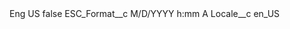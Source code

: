 <?xml version="1.0" encoding="UTF-8"?>
<CustomMetadata xmlns="http://soap.sforce.com/2006/04/metadata" xmlns:xsi="http://www.w3.org/2001/XMLSchema-instance" xmlns:xsd="http://www.w3.org/2001/XMLSchema">
    <label>Eng US</label>
    <protected>false</protected>
    <values>
        <field>ESC_Format__c</field>
        <value xsi:type="xsd:string">M/D/YYYY h:mm A</value>
    </values>
    <values>
        <field>Locale__c</field>
        <value xsi:type="xsd:string">en_US</value>
    </values>
</CustomMetadata>
